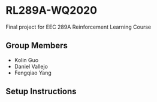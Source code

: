 # RL289A-WQ2020
Final project for EEC 289A Reinforcement Learning Course

## Group Members 
  * Kolin Guo
  * Daniel Vallejo
  * Fengqiao Yang
  
## Setup Instructions
